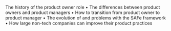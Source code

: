 The history of the product owner role
• The differences between product owners and product managers
• How to transition from product owner to product manager
• The evolution of and problems with the SAFe framework
• How large non-tech companies can improve their product practices
